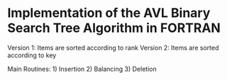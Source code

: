 # Implementation of the AVL Binary Search Tree Algorithm in FORTRAN

Version 1: Items are sorted according to rank
Version 2: Items are sorted according to key

Main Routines: 1) Insertion 
	       2) Balancing
   	       3) Deletion
